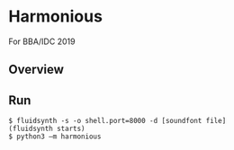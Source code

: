 # Harmonious
For BBA/IDC 2019

## Overview


## Run

```
$ fluidsynth -s -o shell.port=8000 -d [soundfont file]
(fluidsynth starts)
$ python3 –m harmonious
```
